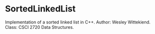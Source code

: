 # SortedLinkedList
Implementation of a sorted linked list in C++.
Author: Wesley Wittekiend.
Class: CSCI 2720 Data Structures.
